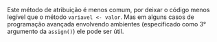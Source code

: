 Este método de atribuição é menos comum, por deixar o código menos legível que o método `variavel <- valor`. Mas em alguns casos de programação avançada envolvendo ambientes (especificado como 3° argumento da `assign()`) ele pode ser útil.

